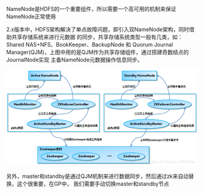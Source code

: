 NameNode是HDFS的一个重要组件，所以需要一个高可用的机制来保证NameNode正常使用

2.x版本中，HDFS架构解决了单点故障问题，即引入双NameNode架构，同时借助共享存储系统来进行元数据
的同步，共享存储系统类型一般有几类，如：Shared NAS+NFS、BookKeeper、BackupNode 和 Quorum
Journal Manager(QJM)，上图中用的是QJM作为共享存储组件，通过搭建奇数结点的JournalNode实现
主备NameNode元数据操作信息同步。

![](image/markdown-img-paste-20211109184516921.png)

另外，master和standby是通过QJM机制来进行数据同步，然后通过zk来自动替换，这个很重要，在GP中，
我们需要手动切换master和standby节点
